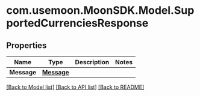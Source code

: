# com.usemoon.MoonSDK.Model.SupportedCurrenciesResponse

## Properties

| Name        | Type                      | Description | Notes |
| ----------- | ------------------------- | ----------- | ----- |
| **Message** | [**Message**](message.md) |             |       |

[\[Back to Model list\]](./#documentation-for-models) [\[Back to API list\]](./#documentation-for-api-endpoints) [\[Back to README\]](./)
